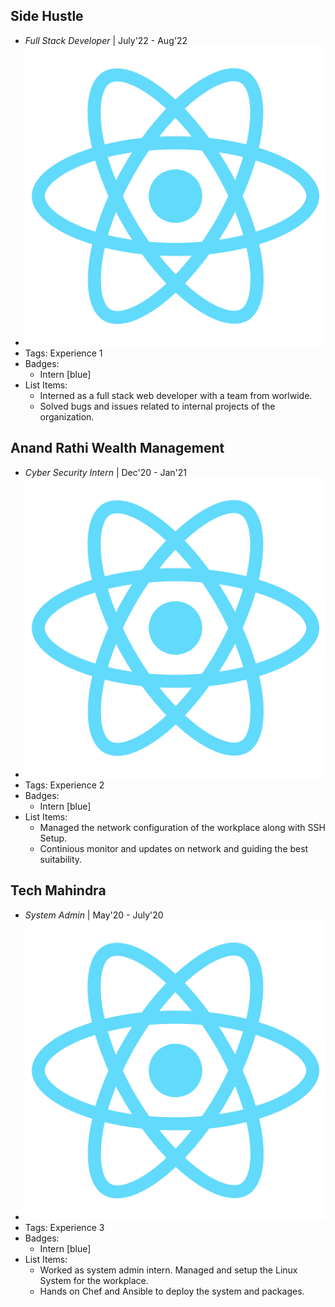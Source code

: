 ## Side Hustle
- *Full Stack Developer* | July'22 - Aug'22
- ![logo512](../assets/logo512.png)
- Tags: Experience 1
- Badges:
  - Intern [blue]
- List Items:
  - Interned as a full stack web developer with a team from worlwide. 
  - Solved bugs and issues related to internal projects of the organization.

## Anand Rathi Wealth Management
- *Cyber Security Intern* | Dec'20 - Jan'21
- ![logo512](../assets/logo512.png)
- Tags: Experience 2
- Badges:
  - Intern [blue]
- List Items:
  - Managed the network configuration of the workplace along with SSH Setup. 
  - Continious monitor and updates on network and guiding the best suitability. 

## Tech Mahindra
- *System Admin* | May'20 - July'20
- ![logo512](../assets/logo512.png)
- Tags: Experience 3
- Badges:
  - Intern [blue]
- List Items:
  - Worked as system admin intern. Managed and setup the Linux System for the workplace.
  - Hands on Chef and Ansible to deploy the system and packages. 